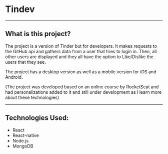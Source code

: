 # Tindev

----
## What is this project?
The project is a version of Tinder but for developers. It makes requests to the GitHub api and gathers data from a user that tries to login in. Then, all other users are displayed and they all have the option to Like/Dislike the users that they see.

The project has a desktop version as well as a mobile version for iOS and Android.

(The project was developed based on an online course by RocketSeat and had personalizations added to it and still under development as I learn more about these technologies)


----
## Technologies Used:
* React
* React-native
* Node.js
* MongoDB

